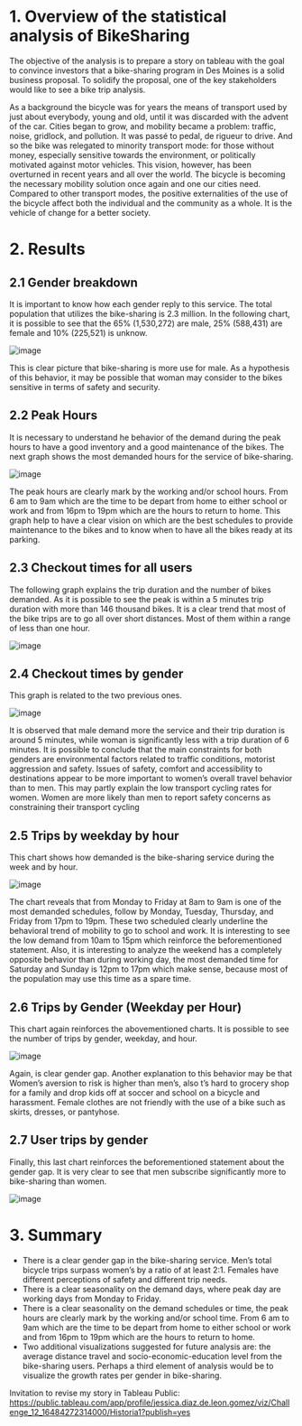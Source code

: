 # 1. Overview of the statistical analysis of BikeSharing

The objective of the analysis is to prepare a story on tableau with the goal to convince investors that a bike-sharing program in Des Moines is a solid business proposal. To solidify the proposal, one of the key stakeholders would like to see a bike trip analysis.

As a background the bicycle was for years the means of transport used by just about everybody, young and old, until it was discarded with the advent of the car. Cities began to grow, and mobility became a problem: traffic, noise, gridlock, and pollution. It was passé to pedal, de rigueur to drive. And so the bike was relegated to minority transport mode: for those without money, especially sensitive towards the environment, or politically motivated against motor vehicles. This vision, however, has been overturned in recent years and all over the world. The bicycle is becoming the necessary mobility solution once again and one our cities need. Compared to other transport modes, the positive externalities of the use of the bicycle affect both the individual and the community as a whole. It is the vehicle of change for a better society.

# 2.	Results

## 2.1 Gender breakdown

It is important to know how each gender reply to this service. The total population that utilizes the bike-sharing is 2.3 million. In the following chart, it is possible to see that the 65% (1,530,272) are male, 25% (588,431) are female and 10% (225,521) is unknow. 

![image](https://user-images.githubusercontent.com/95872614/160320699-a5675ed7-ee7d-4100-a1c8-148a30a17311.png)

This is clear picture that bike-sharing is more use for male. As a hypothesis of this behavior, it may be possible that woman may consider to the bikes sensitive in terms of safety and security. 

## 2.2 Peak Hours

It is necessary to understand he behavior of the demand during the peak hours to have a good inventory and a good maintenance of the bikes. The next graph shows the most demanded hours for the service of bike-sharing. 

![image](https://user-images.githubusercontent.com/95872614/160320772-2a7ca0b3-f9b4-4f1b-9fa8-1c34717f9748.png)

The peak hours are clearly mark by the working and/or school hours. From 6 am to 9am which are the time to be depart from home to either school or work and from 16pm to 19pm which are the hours to return to home. This graph help to have a clear vision on which are the best schedules to provide maintenance to the bikes and to know when to have all the bikes ready at its parking. 

## 2.3 Checkout times for all users

The following graph explains the trip duration and the number of bikes demanded. As it is possible to see the peak is within a 5 minutes trip duration with more than 146 thousand bikes. It is a clear trend that most of the bike trips are to go all over short distances. Most of them within a range of less than one hour.  

![image](https://user-images.githubusercontent.com/95872614/160320824-7d021514-3f65-4261-ab1b-8a8bbb0cfe95.png)

## 2.4 Checkout times by gender

This graph is related to the two previous ones. 

![image](https://user-images.githubusercontent.com/95872614/160320854-0dc07d1a-7e48-42df-8da5-acd7014fe3dd.png)

It is observed that male demand more the service and their trip duration is around 5 minutes, while woman is significantly less with a trip duration of 6 minutes. It is possible to conclude that the main constraints for both genders are environmental factors related to traffic conditions, motorist aggression and safety. Issues of safety, comfort and accessibility to destinations appear to be more important to women’s overall travel behavior than to men. This may partly explain the low transport cycling rates for women. Women are more likely than men to report safety concerns as constraining their transport cycling

## 2.5 Trips by weekday by hour

This chart shows how demanded is the bike-sharing service during the week and by hour. 

![image](https://user-images.githubusercontent.com/95872614/160320892-bb2315c2-d8fb-4242-8fac-bc6991468266.png)

The chart reveals that from Monday to Friday at 8am to 9am is one of the most demanded schedules, follow by Monday, Tuesday, Thursday, and Friday from 17pm to 19pm. These two scheduled clearly underline the behavioral trend of mobility to go to school and work. It is interesting to see the low demand from 10am to 15pm which reinforce the beforementioned statement. Also, it is interesting to analyze the weekend has a completely opposite behavior than during working day, the most demanded time for Saturday and Sunday is 12pm to 17pm which make sense, because most of the population may use this time as a spare time. 

## 2.6 Trips by Gender (Weekday per Hour)

This chart again reinforces the abovementioned charts. It is possible to see the number of trips by gender, weekday, and hour. 

![image](https://user-images.githubusercontent.com/95872614/160320939-1e1292af-80ec-4d5e-87c5-75649fcb83fb.png)

Again, is clear gender gap. Another explanation to this behavior may be that Women’s aversion to risk is higher than men’s, also t’s hard to grocery shop for a family and drop kids off at soccer and school on a bicycle and harassment. Female clothes are not friendly with the use of a bike such as skirts, dresses, or pantyhose. 

## 2.7 User trips by gender

Finally, this last chart reinforces the beforementioned statement about the gender gap. It is very clear to see that men subscribe significantly more to bike-sharing than women. 

![image](https://user-images.githubusercontent.com/95872614/160320983-5e0d7cc9-d798-4f0e-a905-5b7cf95cc478.png)

# 3. Summary

-	There is a clear gender gap in the bike-sharing service. Men’s total bicycle trips surpass women’s by a ratio of at least 2:1. Females have different perceptions of safety and different trip needs.
-	There is a clear seasonality on the demand days, where peak day are working days from Monday to Friday.
-	There is a clear seasonality on the demand schedules or time, the peak hours are clearly mark by the working and/or school time. From 6 am to 9am which are the time to be depart from home to either school or work and from 16pm to 19pm which are the hours to return to home.
-	Two additional visualizations suggested for future analysis are: the average distance travel and socio-economic-education level from the bike-sharing users. Perhaps a third element of analysis would be to visualize the growth rates per gender in bike-sharing. 

Invitation to revise my story in Tableau Public: https://public.tableau.com/app/profile/jessica.diaz.de.leon.gomez/viz/Challenge_12_16484272314000/Historia1?publish=yes




















